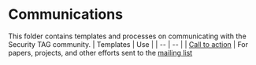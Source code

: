 # Communications

This folder contains templates and processes on communicating with the Security
TAG community.
| Templates | Use |
| -- | -- |
| [Call to action](call-to-action.md) | For papers, projects, and other efforts sent to the [mailing list](https://lists.cncf.io/g/cncf-tag-security)
